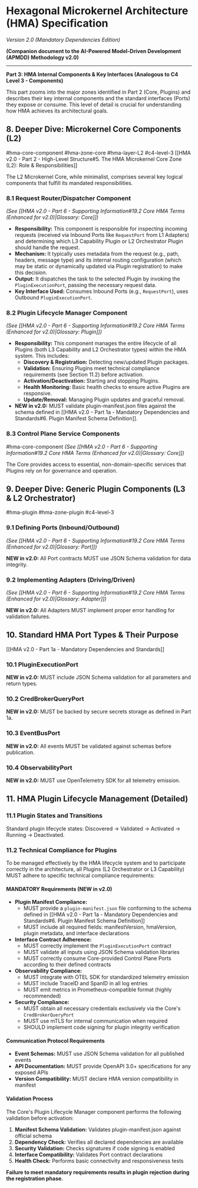 # Hexagonal Microkernel Architecture (HMA) Specification

_Version 2.0 (Mandatory Dependencies Edition)_

**(Companion document to the AI-Powered Model-Driven Development (APMDD) Methodology v2.0)**

---

**Part 3: HMA Internal Components & Key Interfaces (Analogous to C4 Level 3 - Components)**

This part zooms into the major zones identified in Part 2 (Core, Plugins) and describes their key internal components and the standard interfaces (Ports) they expose or consume. This level of detail is crucial for understanding how HMA achieves its architectural goals.

## 8. Deeper Dive: Microkernel Core Components (L2)
#hma-core-component #hma-zone-core #hma-layer-L2 #c4-level-3
[[HMA v2.0 - Part 2 - High-Level Structure#5. The HMA Microkernel Core Zone (L2): Role & Responsibilities]]

The L2 Microkernel Core, while minimalist, comprises several key logical components that fulfill its mandated responsibilities.

### 8.1 Request Router/Dispatcher Component
*(See [[HMA v2.0 - Part 6 - Supporting Information#19.2 Core HMA Terms (Enhanced for v2.0)|Glossary: Core]])*

*   **Responsibility:** This component is responsible for inspecting incoming requests (received via Inbound Ports like `RequestPort` from L1 Adapters) and determining which L3 Capability Plugin or L2 Orchestrator Plugin should handle the request.
*   **Mechanism:** It typically uses metadata from the request (e.g., path, headers, message type) and its internal routing configuration (which may be static or dynamically updated via Plugin registration) to make this decision.
*   **Output:** It dispatches the task to the selected Plugin by invoking the `PluginExecutionPort`, passing the necessary request data.
*   **Key Interface Used:** Consumes Inbound Ports (e.g., `RequestPort`), uses Outbound `PluginExecutionPort`.

### 8.2 Plugin Lifecycle Manager Component
*(See [[HMA v2.0 - Part 6 - Supporting Information#19.2 Core HMA Terms (Enhanced for v2.0)|Glossary: Plugin]])*

*   **Responsibility:** This component manages the entire lifecycle of all Plugins (both L3 Capability and L2 Orchestrator types) within the HMA system. This includes:
    *   **Discovery & Registration:** Detecting new/updated Plugin packages.
    *   **Validation:** Ensuring Plugins meet technical compliance requirements (see Section 11.2) before activation.
    *   **Activation/Deactivation:** Starting and stopping Plugins.
    *   **Health Monitoring:** Basic health checks to ensure active Plugins are responsive.
    *   **Update/Removal:** Managing Plugin updates and graceful removal.
*   **NEW in v2.0:** MUST validate plugin-manifest.json files against the schema defined in [[HMA v2.0 - Part 1a - Mandatory Dependencies and Standards#6. Plugin Manifest Schema Definition]].

### 8.3 Control Plane Service Components
#hma-core-component
*(See [[HMA v2.0 - Part 6 - Supporting Information#19.2 Core HMA Terms (Enhanced for v2.0)|Glossary: Core]])*

The Core provides access to essential, non-domain-specific services that Plugins rely on for governance and operation.

## 9. Deeper Dive: Generic Plugin Components (L3 & L2 Orchestrator)
#hma-plugin #hma-zone-plugin #c4-level-3

### 9.1 Defining Ports (Inbound/Outbound)
*(See [[HMA v2.0 - Part 6 - Supporting Information#19.2 Core HMA Terms (Enhanced for v2.0)|Glossary: Port]])*

**NEW in v2.0:** All Port contracts MUST use JSON Schema validation for data integrity.

### 9.2 Implementing Adapters (Driving/Driven)
*(See [[HMA v2.0 - Part 6 - Supporting Information#19.2 Core HMA Terms (Enhanced for v2.0)|Glossary: Adapter]])*

**NEW in v2.0:** All Adapters MUST implement proper error handling for validation failures.

## 10. Standard HMA Port Types & Their Purpose
[[HMA v2.0 - Part 1a - Mandatory Dependencies and Standards]]

### 10.1 PluginExecutionPort
**NEW in v2.0:** MUST include JSON Schema validation for all parameters and return types.

### 10.2 CredBrokerQueryPort
**NEW in v2.0:** MUST be backed by secure secrets storage as defined in Part 1a.

### 10.3 EventBusPort
**NEW in v2.0:** All events MUST be validated against schemas before publication.

### 10.4 ObservabilityPort
**NEW in v2.0:** MUST use OpenTelemetry SDK for all telemetry emission.

## 11. HMA Plugin Lifecycle Management (Detailed)

### 11.1 Plugin States and Transitions
Standard plugin lifecycle states: Discovered → Validated → Activated → Running → Deactivated.

### 11.2 Technical Compliance for Plugins

To be managed effectively by the HMA lifecycle system and to participate correctly in the architecture, all Plugins (L2 Orchestrator or L3 Capability) MUST adhere to specific technical compliance requirements:

#### **MANDATORY Requirements (NEW in v2.0)**
*   **Plugin Manifest Compliance:**
    *   MUST provide a `plugin-manifest.json` file conforming to the schema defined in [[HMA v2.0 - Part 1a - Mandatory Dependencies and Standards#6. Plugin Manifest Schema Definition]]
    *   MUST include all required fields: manifestVersion, hmaVersion, plugin metadata, and interface declarations
*   **Interface Contract Adherence:**
    *   MUST correctly implement the `PluginExecutionPort` contract
    *   MUST validate all inputs using JSON Schema validation libraries
    *   MUST correctly consume Core-provided Control Plane Ports according to their defined contracts
*   **Observability Compliance:**
    *   MUST integrate with OTEL SDK for standardized telemetry emission
    *   MUST include TraceID and SpanID in all log entries
    *   MUST emit metrics in Prometheus-compatible format (highly recommended)
*   **Security Compliance:**
    *   MUST obtain all necessary credentials exclusively via the Core's `CredBrokerQueryPort`
    *   MUST use mTLS for internal communication when required
    *   SHOULD implement code signing for plugin integrity verification

#### **Communication Protocol Requirements**
*   **Event Schemas:** MUST use JSON Schema validation for all published events
*   **API Documentation:** MUST provide OpenAPI 3.0+ specifications for any exposed APIs
*   **Version Compatibility:** MUST declare HMA version compatibility in manifest

#### **Validation Process**
The Core's Plugin Lifecycle Manager component performs the following validation before activation:
1. **Manifest Schema Validation:** Validates plugin-manifest.json against official schema
2. **Dependency Check:** Verifies all declared dependencies are available
3. **Security Validation:** Checks signatures if code signing is enabled
4. **Interface Compatibility:** Validates Port contract declarations
5. **Health Check:** Performs basic connectivity and responsiveness tests

**Failure to meet mandatory requirements results in plugin rejection during the registration phase.** 